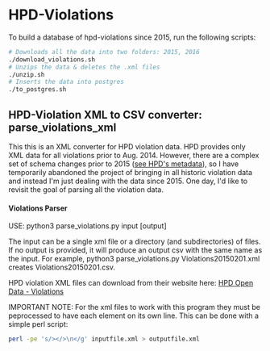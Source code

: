 # HPD-Violations

To build a database of hpd-violations since 2015, run the following scripts:

``` bash
# Downloads all the data into two folders: 2015, 2016
./download_violations.sh
# Unzips the data & deletes the .xml files
./unzip.sh
# Inserts the data into postgres
./to_postgres.sh
```


## HPD-Violation XML to CSV converter: parse_violations_xml

This this is an XML converter for HPD violation data. HPD provides only XML data for all violations prior to Aug. 2014. However, there are a complex set of schema changes prior to 2015 ([see HPD's metadata](http://www1.nyc.gov/assets/hpd/downloads/pdf/ViolationsOpenDataDoc.zip)), so I have temporarily abandoned the project of bringing in all historic violation data and instead I'm just dealing with the data since 2015. One day, I'd like to revisit the goal of parsing all the violation data.

#### Violations Parser
USE: python3 parse_violations.py input [output]

The input can be a single xml file or a directory (and subdirectories) of files. If no output is provided, it will produce an output csv with the same name as the input. For example, python3 parse_violations.py Violations20150201.xml creates Violations20150201.csv.

HPD violation XML files can download from their website here: [HPD Open Data - Violations]( http://www1.nyc.gov/site/hpd/about/violation-open-data.page)

IMPORTANT NOTE: For the xml files to work with this program they must be peprocessed to have each element on its own line. This can be done with a simple perl script:

``` bash
perl -pe 's/></>\n</g' inputfile.xml > outputfile.xml
```

